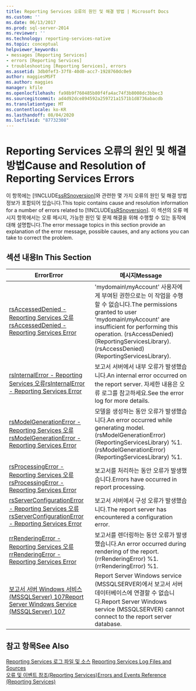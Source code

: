 ```yaml
---
title: Reporting Services 오류의 원인 및 해결 방법 | Microsoft Docs
ms.custom: ''
ms.date: 06/13/2017
ms.prod: sql-server-2014
ms.reviewer: ''
ms.technology: reporting-services-native
ms.topic: conceptual
helpviewer_keywords:
- messages [Reporting Services]
- errors [Reporting Services]
- troubleshooting [Reporting Services], errors
ms.assetid: 3db0fef3-37f8-40d0-acc7-1928760dc0e9
author: maggiesMSFT
ms.author: maggies
manager: kfile
ms.openlocfilehash: fa98b9f760485b80f4fa4ac74f3b8008dc3bbec3
ms.sourcegitcommit: ad4d92dce894592a259721a1571b1d8736abacdb
ms.translationtype: MT
ms.contentlocale: ko-KR
ms.lasthandoff: 08/04/2020
ms.locfileid: "87732308"
---
```

# <a name="cause-and-resolution-of-reporting-services-errors"></a><span data-ttu-id="ddc48-102">Reporting Services 오류의 원인 및 해결 방법</span><span class="sxs-lookup"><span data-stu-id="ddc48-102">Cause and Resolution of Reporting Services Errors</span></span>
  <span data-ttu-id="ddc48-103">이 항목에는 [!INCLUDE[ssRSnoversion](../../includes/ssrsnoversion-md.md)]와 관련한 몇 가지 오류의 원인 및 해결 방법 정보가 포함되어 있습니다.</span><span class="sxs-lookup"><span data-stu-id="ddc48-103">This topic contains cause and resolution information for a number of errors related to [!INCLUDE[ssRSnoversion](../../includes/ssrsnoversion-md.md)].</span></span> <span data-ttu-id="ddc48-104">이 섹션의 오류 메시지 항목에서는 오류 메시지, 가능한 원인 및 문제 해결을 위해 수행할 수 있는 동작에 대해 설명합니다.</span><span class="sxs-lookup"><span data-stu-id="ddc48-104">The error message topics in this section provide an explanation of the error message, possible causes, and any actions you can take to correct the problem.</span></span>  
  
## <a name="in-this-section"></a><span data-ttu-id="ddc48-105">섹션 내용</span><span class="sxs-lookup"><span data-stu-id="ddc48-105">In This Section</span></span>  
  
|<span data-ttu-id="ddc48-106">Error</span><span class="sxs-lookup"><span data-stu-id="ddc48-106">Error</span></span>|<span data-ttu-id="ddc48-107">메시지</span><span class="sxs-lookup"><span data-stu-id="ddc48-107">Message</span></span>|  
|-----------|-------------|  
|[<span data-ttu-id="ddc48-108">rsAccessedDenied - Reporting Services 오류</span><span class="sxs-lookup"><span data-stu-id="ddc48-108">rsAccessedDenied - Reporting Services Error</span></span>](rsaccesseddenied-reporting-services-error.md)|<span data-ttu-id="ddc48-109">'mydomain\myAccount' 사용자에게 부여된 권한으로는 이 작업을 수행할 수 없습니다.</span><span class="sxs-lookup"><span data-stu-id="ddc48-109">The permissions granted to user 'mydomain\myAccount' are insufficient for performing this operation.</span></span> <span data-ttu-id="ddc48-110">(rsAccessDenied) (ReportingServicesLibrary).</span><span class="sxs-lookup"><span data-stu-id="ddc48-110">(rsAccessDenied) (ReportingServicesLibrary).</span></span>|  
|[<span data-ttu-id="ddc48-111">rsInternalError - Reporting Services 오류</span><span class="sxs-lookup"><span data-stu-id="ddc48-111">rsInternalError - Reporting Services Error</span></span>](rsinternalerror-reporting-services-error.md)|<span data-ttu-id="ddc48-112">보고서 서버에서 내부 오류가 발생했습니다.</span><span class="sxs-lookup"><span data-stu-id="ddc48-112">An internal error occurred on the report server.</span></span> <span data-ttu-id="ddc48-113">자세한 내용은 오류 로그를 참고하세요.</span><span class="sxs-lookup"><span data-stu-id="ddc48-113">See the error log for more details.</span></span>|  
|[<span data-ttu-id="ddc48-114">rsModelGenerationError - Reporting Services 오류</span><span class="sxs-lookup"><span data-stu-id="ddc48-114">rsModelGenerationError - Reporting Services Error</span></span>](rsmodelgenerationerror-reporting-services-error.md)|<span data-ttu-id="ddc48-115">모델을 생성하는 동안 오류가 발생했습니다.</span><span class="sxs-lookup"><span data-stu-id="ddc48-115">An error occurred while generating model.</span></span> <span data-ttu-id="ddc48-116">(rsModelGenerationError) (ReportingServicesLibrary) %1.</span><span class="sxs-lookup"><span data-stu-id="ddc48-116">(rsModelGenerationError) (ReportingServicesLibrary) %1.</span></span>|  
|[<span data-ttu-id="ddc48-117">rsProcessingError - Reporting Services 오류</span><span class="sxs-lookup"><span data-stu-id="ddc48-117">rsProcessingError - Reporting Services Error</span></span>](rsprocessingerror-reporting-services-error.md)|<span data-ttu-id="ddc48-118">보고서를 처리하는 동안 오류가 발생했습니다.</span><span class="sxs-lookup"><span data-stu-id="ddc48-118">Errors have occurred in report processing.</span></span>|  
|[<span data-ttu-id="ddc48-119">rsServerConfigurationError - Reporting Services 오류</span><span class="sxs-lookup"><span data-stu-id="ddc48-119">rsServerConfigurationError - Reporting Services Error</span></span>](rsserverconfigurationerror-reporting-services-error.md)|<span data-ttu-id="ddc48-120">보고서 서버에서 구성 오류가 발생했습니다.</span><span class="sxs-lookup"><span data-stu-id="ddc48-120">The report server has encountered a configuration error.</span></span>|  
|[<span data-ttu-id="ddc48-121">rrRenderingError - Reporting Services 오류</span><span class="sxs-lookup"><span data-stu-id="ddc48-121">rrRenderingError - Reporting Services Error</span></span>](rrrenderingerror-reporting-services-error.md)|<span data-ttu-id="ddc48-122">보고서를 렌더링하는 동안 오류가 발생했습니다.</span><span class="sxs-lookup"><span data-stu-id="ddc48-122">An error occurred during rendering of the report.</span></span> <span data-ttu-id="ddc48-123">(rrRenderingError) %1.</span><span class="sxs-lookup"><span data-stu-id="ddc48-123">(rrRenderingError) %1.</span></span>|  
|[<span data-ttu-id="ddc48-124">보고서 서버 Windows 서비스&#40;MSSQLServer&#41; 107</span><span class="sxs-lookup"><span data-stu-id="ddc48-124">Report Server Windows Service &#40;MSSQLServer&#41; 107</span></span>](../../relational-databases/errors-events/mssqlserver-107-database-engine-error.md)|<span data-ttu-id="ddc48-125">Report Server Windows service (MSSQLSERVER)에서 보고서 서버 데이터베이스에 연결할 수 없습니다.</span><span class="sxs-lookup"><span data-stu-id="ddc48-125">Report Server Windows service (MSSQLSERVER) cannot connect to the report server database.</span></span>|  
  
## <a name="see-also"></a><span data-ttu-id="ddc48-126">참고 항목</span><span class="sxs-lookup"><span data-stu-id="ddc48-126">See Also</span></span>  
 <span data-ttu-id="ddc48-127">[Reporting Services 로그 파일 및 소스](../report-server/reporting-services-log-files-and-sources.md) </span><span class="sxs-lookup"><span data-stu-id="ddc48-127">[Reporting Services Log Files and Sources](../report-server/reporting-services-log-files-and-sources.md) </span></span>  
 [<span data-ttu-id="ddc48-128">오류 및 이벤트 참조&#40;Reporting Services&#41;</span><span class="sxs-lookup"><span data-stu-id="ddc48-128">Errors and Events Reference &#40;Reporting Services&#41;</span></span>](errors-and-events-reference-reporting-services.md)  
  
  
